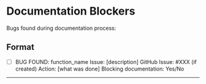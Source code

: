 # Documentation Blockers

Bugs found during documentation process:

## Format
- [ ] BUG FOUND: function_name
      Issue: [description]
      GitHub Issue: #XXX (if created)
      Action: [what was done]
      Blocking documentation: Yes/No

---

